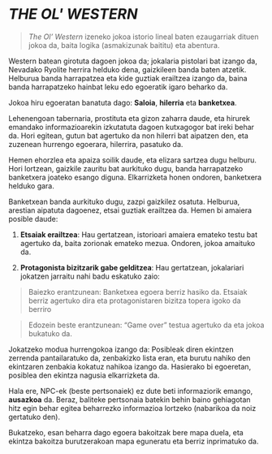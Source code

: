 # *THE OL' WESTERN*
>*The Ol’ Western* izeneko jokoa istorio lineal baten ezaugarriak dituen jokoa da, baita logika (asmakizunak baititu) eta abentura.

Western batean girotuta dagoen jokoa da; jokalaria pistolari bat izango da, Nevadako Ryolite herrira helduko dena, gaizkileen banda baten atzetik. Helburua banda harrapatzea eta kide guztiak erailtzea izango da, baina banda harrapatzeko hainbat leku edo egoeratik igaro beharko da.

Jokoa hiru egoeratan banatuta dago: **Saloia**, **hilerria** eta **banketxea**.

Lehenengoan tabernaria, prostituta eta gizon zaharra daude, eta hirurek emandako informazioarekin izkutatuta dagoen kutxagogor bat ireki behar da. Hori egitean, gutun bat agertuko da non hilerri bat aipatzen den, eta zuzenean hurrengo egoerara, hilerrira, pasatuko da.

Hemen ehorzlea eta apaiza soilik daude, eta elizara sartzea dugu helburu. Hori lortzean, gaizkile zauritu bat aurkituko dugu, banda harrapatzeko banketxera joateko esango diguna. Elkarrizketa honen ondoren, banketxera helduko gara.

Banketxean banda aurkituko dugu, zazpi gaizkilez osatuta. Helburua, arestian aipatuta dagoenez, etsai guztiak erailtzea da. Hemen bi amaiera posible daude:

 1. **Etsaiak erailtzea**: Hau gertatzean, istorioari amaiera emateko testu bat agertuko da, baita zorionak emateko mezua. Ondoren, jokoa amaituko da.

 2. **Protagonista bizitzarik gabe gelditzea**: Hau gertatzean, jokalariari jokatzen jarraitu nahi badu eskatuko zaio:

 > Baiezko erantzunean: Banketxea egoera berriz hasiko da. Etsaiak berriz agertuko dira eta protagonistaren bizitza topera igoko da berriro

> Edozein beste erantzunean: “Game over” testua agertuko da eta jokoa bukatuko da.

Jokatzeko modua hurrengokoa izango da: Posibleak diren ekintzen zerrenda pantailaratuko da, zenbakizko lista eran, eta burutu nahiko den ekintzaren zenbakia kokatuz nahikoa izango da. Hasierako bi egoeretan, posiblea den ekintza nagusia elkarrizketa da.

Hala ere, NPC-ek (beste pertsonaiek) ez dute beti informaziorik emango, **ausazkoa** da. Beraz, baliteke pertsonaia batekin behin baino gehiagotan hitz egin behar egitea beharrezko informazioa lortzeko (nabarikoa da noiz gertatuko den).

Bukatzeko, esan beharra dago egoera bakoitzak bere mapa duela, eta ekintza bakoitza burutzerakoan mapa eguneratu eta berriz inprimatuko da.
